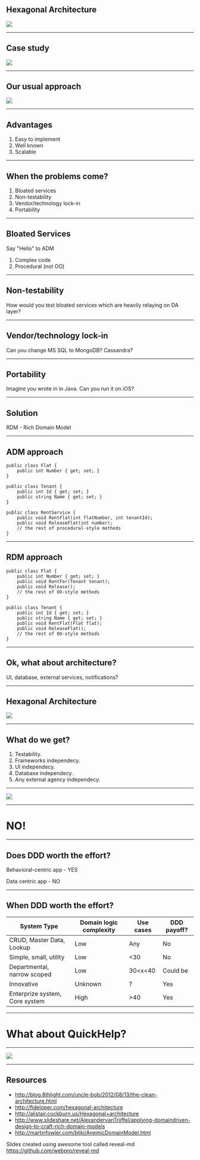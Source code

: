 ## Hexagonal Architecture
![](/images/hex-arch-fun.jpeg)

---

## Case study
![](/images/land-use-case.png)

---

## Our usual approach
![](/images/layered-arch.jpg)

---

## Advantages
1. Easy to implement
2. Well known
3. Scalable

---

## When the problems come?
1. Bloated services
2. Non-testability
3. Vendor/technology lock-in
5. Portability

----

## Bloated Services 
Say "Hello" to  ADM

1. Complex code
2. Procedural (not OO)

----

## Non-testability
How would you test bloated services which are heavily relaying on DA layer?

----

## Vendor/technology lock-in
Can you change MS SQL to MongoDB? Cassandra?

----

## Portability
Imagine you wrote in in Java.
Can you run it on iOS?

---

## Solution
RDM - Rich Domain Model

----

## ADM approach
```
public class Flat {
    public int Number { get; set; }
}

public class Tenant {
    public int Id { get; set; }
    public string Name { get; set; }
}

public class RentService {
    public void RentFlat(int flatNumber, int tenantId);
    public void ReleaseFlat(int number);
    // the rest of procedural-style methods
}
```

----

## RDM approach
```
public class Flat {
    public int Number { get; set; }
    public void RentFor(Tenant tenant);
    public void Release();
    // the rest of OO-style methods
}

public class Tenant {
    public int Id { get; set; }
    public string Name { get; set; }
    public void RentFlat(Flat flat);
    public void ReleaseFlat();
    // the rest of OO-style methods
}
```

---

## Ok, what about architecture?
UI, database, external services, notifications?

---

## Hexagonal Architecture

![](/images/hex-arch.jpg)

---

## What do we get?

1. Testability.
2. Frameworks independecy.
3. UI independecy.
4. Database independecy.
5. Any external agency independecy.

---

![](/images/golden-hammer.png)

---

# NO!

---

## Does DDD worth the effort?
Behavioral-centric app - YES 

Data centric app - NO

---

## When DDD worth the effort?
|System Type|Domain logic complexity|Use cases|DDD payoff?|
|-----|-----|-----|-----|
|CRUD, Master Data, Lookup|Low|Any|No|
|Simple, small, utility|Low|<30|No|
|Departmental, narrow scoped|Low|30<x<40|Could be|
|Innovative|Unknown|?|Yes|
|Enterprize system, Core system|High|>40|Yes|

---

# What about QuickHelp?

---

![](/images/thanks.png)

---

## Resources
* http://blog.8thlight.com/uncle-bob/2012/08/13/the-clean-architecture.html
* http://fideloper.com/hexagonal-architecture
* http://alistair.cockburn.us/Hexagonal+architecture
* http://www.slideshare.net/AlexandervanTrijffel/applying-domaindriven-design-to-craft-rich-domain-models
* http://martinfowler.com/bliki/AnemicDomainModel.html

Slides created using awesome tool called reveal-md https://github.com/webpro/reveal-md
